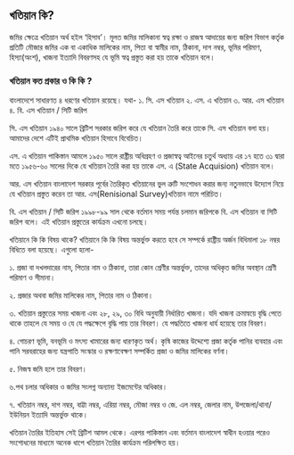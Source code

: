## খতিয়ান কি?

জমির ক্ষেত্রে খতিয়ান অর্থ হইল ‘হিসাব’। মূলত জমির মালিকানা স্বত্ব রক্ষা ও রাজস্ব আদায়ের জন্য জরিপ বিভাগ কর্তৃক প্রতিটি মৌজার জমির এক বা একাধিক মালিকের নাম, পিতা বা স্বামীর নাম, ঠিকানা, দাগ নম্বর, ভূমির পরিমাণ, হিস্যা(অংশ), খাজনা ইত্যাদি বিবরণসহ যে ভূমি স্বত্ব প্রস্তুত করা হয় তাকে খতিয়ান বলে।

### খতিয়ান কত প্রকার ও কি কি ?

বাংলাদেশে সাধারণত ৪ ধরণের খতিয়ান রয়েছে। যথা-
১. সি. এস খতিয়ান
২. এস. এ খতিয়ান
৩. আর. এস খতিয়ান
৪. বি. এস খতিয়ান / সিটি জরিপ

সি. এস খতিয়ান
১৯৪০ সালে ব্রিটিশ সরকার জরিপ করে যে খতিয়ান তৈরি করে তাকে সি. এস খতিয়ান বলা হয়। আমাদের দেশে এটিই প্রাথমিক খতিয়ান হিসাবে বিবেচিত।

এস. এ খতিয়ান
পাকিস্তান আমলে ১৯৫০ সালে রাষ্ট্রীয় অধিগ্রহণ ও প্রজাস্বত্ব আইনের চতুর্থ অধ্যায় এর ১৭ হতে ৩১ দ্বারা মতে ১৯৫৬-৬০ সালের দিকে যে খতিয়ান তৈরি করা হয় তাকে এস. এ (State Acquision) খতিয়ান বলে।

আর. এস খতিয়ান
বাংলাদেশ সরকার পূর্বের তৈরিকৃত খতিয়ানের ভুল ত্রুটি সংশোধন করার জন্য নতুনভাবে উদ্যোগ নিয়ে যে খতিয়ান প্রস্তুত করেন তা আর. এস(Renisional Survey)খতিয়ান নামে পরিচিত।

বি. এস খতিয়ান / সিটি জরিপ
১৯৯৮-৯৯ সাল থেকে বর্তমান সময় পর্যন্ত চলমান জরিপকে বি. এস খতিয়ান বা সিটি জরিপ বলে। এই খতিয়ান প্রস্তুতের কার্যক্রম এখনো চলছে।

খতিয়ানে কি কি বিষয় থাকে?
খতিয়ানে কি কি বিষয় অন্তর্ভুক্ত করতে হবে সে সম্পর্কে রাষ্ট্রীয় অর্জন বিধিমালা ১৮ নম্বর বিধিতে বলা হয়েছে। এগুলো হলো-

১. প্রজা বা দখলদারের নাম, পিতার নাম ও ঠিকানা, তারা কোন শ্রেণীর অন্তর্ভুক্ত, তাদের অধিকৃত জমির অবস্থান শ্রেণী পরিমাণ ও সীমানা।

২. প্রজার অথবা জমির মালিকের নাম, পিতার নাম ও ঠিকানা।

৩. খতিয়ান প্রস্তুতের সময় খাজনা এবং ২৮, ২৯, ৩০ বিধি অনুযায়ী নির্ধারিত খাজনা। যদি খাজনা ক্রমান্বয়ে বৃদ্ধি পেতে থাকে তাহলে যে সময় ও যে যে পদ্ধক্ষেপে বৃদ্ধি পায় তার বিবরণ। যে পদ্ধতিতে খাজনা ধার্য হয়েছে তার বিবরণ।

৪. গোচরণ ভূমি, বনভূমি ও মৎস্য খামারের জন্য ধারণকৃত অর্থ। কৃষি কাজের উদ্দেশ্যে প্রজা কর্তৃক পানির ব্যবহার এবং পানি সরবরাহের জন্য যন্ত্রপাতি সংস্কার ও রক্ষণাবেক্ষণ সম্পর্কিত প্রজা ও জমির মালিকের বর্ণনা।

৫. নিজস্ব জমি হলে তার বিবরণ।

৬.পথ চলার অধিকার ও জমির সংলগ্ন অন্যান্য ইজমেন্টের অধিকার।

৭. খতিয়ান নম্বর, দাগ নম্বর, বাট্টা নম্বর, এরিয়া নম্বর, মৌজা নম্বর ও জে. এল নম্বর, জেলার নাম, উপজেলা/থানা/ইউনিয়ন ইত্যাদি অন্তর্ভুক্ত থাকে।

খতিয়ান তৈরির ইতিহাস সেই ব্রিটিশ আমল থেকে। এরপর পাকিস্তান এবং বর্তমান বাংলাদেশ স্বাধীন হওয়ার পরেও সংশোধনের মাধ্যমে অনেক ধাপে খতিয়ান তৈরির কার্যক্রম পরিলক্ষিত হয়।

